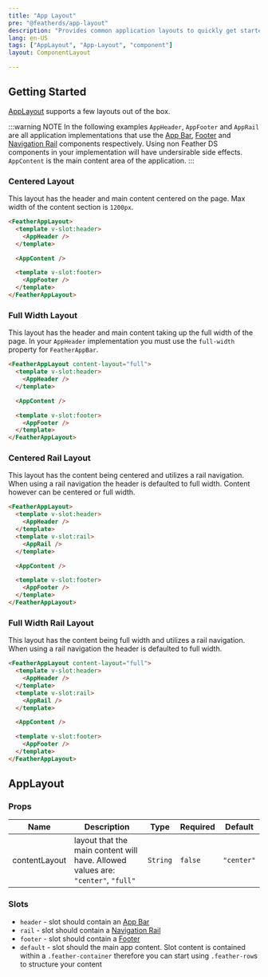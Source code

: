 ```yaml
---
title: "App Layout"
pre: "@featherds/app-layout"
description: "Provides common application layouts to quickly get started."
lang: en-US
tags: ["AppLayout", "App-Layout", "component"]
layout: ComponentLayout

---
```


## Getting Started

[AppLayout](#applayout) supports a few layouts out of the box.

:::warning NOTE
In the following examples `AppHeader`, `AppFooter` and `AppRail` are all application implementations that use the [App Bar](/Components/AppBar/), [Footer](/Components/Footer/) and [Navigation Rail](/Components/NavigationRail/) components respectively. Using non Feather DS components in your implementation will have undersirable side effects. `AppContent` is the main content area of the application.
:::

### Centered Layout

This layout has the header and main content centered on the page. Max width of the content section is `1200px`.

```html
<FeatherAppLayout>
  <template v-slot:header>
    <AppHeader />
  </template>

  <AppContent />

  <template v-slot:footer>
    <AppFooter />
  </template>
</FeatherAppLayout>
```

### Full Width Layout

This layout has the header and main content taking up the full width of the page. In your `AppHeader` implementation you must use the `full-width` property for `FeatherAppBar`.

```html
<FeatherAppLayout content-layout="full">
  <template v-slot:header>
    <AppHeader />
  </template>

  <AppContent />

  <template v-slot:footer>
    <AppFooter />
  </template>
</FeatherAppLayout>
```

### Centered Rail Layout

This layout has the content being centered and utilizes a rail navigation. When using a rail navigation the header is defaulted to full width. Content however can be centered or full width.

```html
<FeatherAppLayout>
  <template v-slot:header>
    <AppHeader />
  </template>
  <template v-slot:rail>
    <AppRail />
  </template>

  <AppContent />

  <template v-slot:footer>
    <AppFooter />
  </template>
</FeatherAppLayout>
```

### Full Width Rail Layout

This layout has the content being full width and utilizes a rail navigation. When using a rail navigation the header is defaulted to full width.

```html
<FeatherAppLayout content-layout="full">
  <template v-slot:header>
    <AppHeader />
  </template>
  <template v-slot:rail>
    <AppRail />
  </template>

  <AppContent />

  <template v-slot:footer>
    <AppFooter />
  </template>
</FeatherAppLayout>
```

## AppLayout

### Props

| Name          | Description                                                                      | Type     | Required | Default    |
| ------------- | -------------------------------------------------------------------------------- | -------- | -------- | ---------- |
| contentLayout | layout that the main content will have. Allowed values are: `"center"`, `"full"` | `String` | `false`  | `"center"` |

### Slots

- `header` - slot should contain an [App Bar](../AppBar/)
- `rail` - slot should contain a [Navigation Rail](../NavigationRail/)
- `footer` - slot should contain a [Footer](../Footer/)
- `default` - slot should the main app content. Slot content is contained within a `.feather-container` therefore you can start using `.feather-row`s to structure your content
